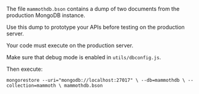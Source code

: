 The file `mammothdb.bson` contains a dump of two documents from the production MongoDB instance.

Use this dump to prototype your APIs before testing on the production server. 

Your code must execute on the production server.

Make sure that debug mode is enabled in `utils/dbconfig.js`.

Then execute:

`
mongorestore --uri="mongodb://localhost:27017" \
  --db=mammothdb \
  --collection=mammoth \
  mammothdb.bson
`
